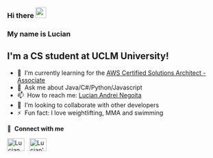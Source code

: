 ### Hi there <a href="https://www.gautamkrishnar.com/"><img src="https://media.giphy.com/media/hvRJCLFzcasrR4ia7z/giphy.gif" width="25px"></a>

### My name is Lucian

## I'm a CS student at UCLM University!

- 🌱 &nbsp;I’m currently learning for the [AWS Certified Solutions Architect - Associate](https://aws.amazon.com/es/certification/certified-solutions-architect-associate/)
- 💬 &nbsp;Ask me about Java/C#/Python/Javascript
- 📫 &nbsp;How to reach me: [Lucian Andrei Negoita](https://www.linkedin.com/in/lucian-andrei-negoita/)
- 👯 &nbsp;I’m looking to collaborate with other developers
- ⚡ &nbsp;Fun fact: I love weightlifting, MMA and swimming

🔗 &nbsp;**Connect with me**

<p align="left">
<a href="https://www.linkedin.com/in/lucian-andrei-negoita/" target="blank"><img align="center" src="https://raw.githubusercontent.com/rahuldkjain/github-profile-readme-generator/master/src/images/icons/Social/linked-in-alt.svg" alt="Lucian Andrei Negoita" height="30" width="40" /></a>
&nbsp;
<a href="https://lucianandreinegoita.dev/" target="blank"><img align="center" src="https://cdn.jsdelivr.net/gh/devicons/devicon@latest/icons/codeac/codeac-original.svg" alt="Lucian's Website" height="30" width="40" /></a>
</p>
